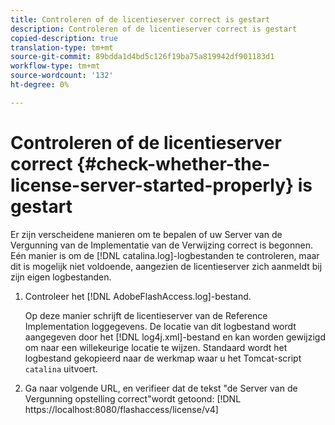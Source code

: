 ```yaml
---
title: Controleren of de licentieserver correct is gestart
description: Controleren of de licentieserver correct is gestart
copied-description: true
translation-type: tm+mt
source-git-commit: 89bdda1d4bd5c126f19ba75a819942df901183d1
workflow-type: tm+mt
source-wordcount: '132'
ht-degree: 0%

---
```



# Controleren of de licentieserver correct {#check-whether-the-license-server-started-properly} is gestart

Er zijn verscheidene manieren om te bepalen of uw Server van de Vergunning van de Implementatie van de Verwijzing correct is begonnen. Eén manier is om de [!DNL catalina.log]-logbestanden te controleren, maar dit is mogelijk niet voldoende, aangezien de licentieserver zich aanmeldt bij zijn eigen logbestanden.
1. Controleer het [!DNL AdobeFlashAccess.log]-bestand.

   Op deze manier schrijft de licentieserver van de Reference Implementation loggegevens. De locatie van dit logbestand wordt aangegeven door het [!DNL log4j.xml]-bestand en kan worden gewijzigd om naar een willekeurige locatie te wijzen. Standaard wordt het logbestand gekopieerd naar de werkmap waar u het Tomcat-script `catalina` uitvoert.
1. Ga naar volgende URL, en verifieer dat de tekst &quot;de Server van de Vergunning opstelling correct&quot;wordt getoond:
   [!DNL ht<span></span>tps://localhost:8080/flashaccess/license/v4]
